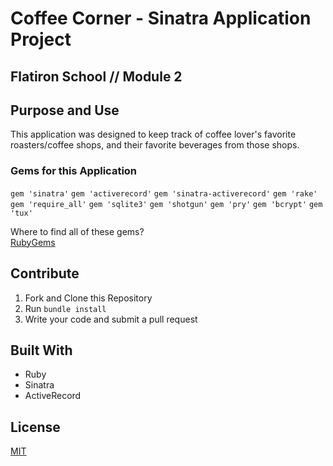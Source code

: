 # Coffee Corner - Sinatra Application Project
## Flatiron School // Module 2


## Purpose and Use

This application was designed to keep track of coffee lover's favorite roasters/coffee shops, and their favorite beverages from those shops.

### Gems for this Application
`gem 'sinatra'`
`gem 'activerecord'`
`gem 'sinatra-activerecord'`
`gem 'rake'`
`gem 'require_all'`
`gem 'sqlite3'`
`gem 'shotgun'`
`gem 'pry'`
`gem 'bcrypt'`
`gem 'tux'`

Where to find all of these gems?  
[RubyGems](https://www.rubygems.org) 



## Contribute

1. Fork and Clone this Repository
2. Run `bundle install` 
3. Write your code and submit a pull request


## Built With
- Ruby
- Sinatra
- ActiveRecord

## License
[MIT](https://chosealicense.com/licenses/mit/) 